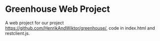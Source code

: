 # Greenhouse Web Project

A web project for our project https://github.com/HenrikAndWiktor/greenhouse/, code in index.html and restclient.js.
